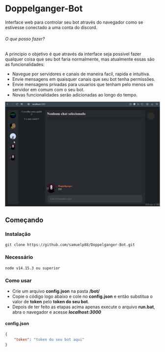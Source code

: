 # Doppelganger-Bot
Interface web para controlar seu bot através do navegador como se estivesse conectado a uma conta do discord.

###### O que posso fazer?
A principio o objetivo é que através da interface seja possivel fazer qualquer coisa que seu bot faria normalmente, mas atualmente essas são as funcionalidades:
- Navegue por servidores e canais de maneira facil, rapida e intuitiva.
- Envie mensagens em quaisquer canais que seu bot tenha permissões.
- Envie mensagens privadas para usuarios que tenham pelo menos um servidor em comum com o seu bot.
- Novas funcionalidades serão adicionadas ao longo do tempo.

![](doppelgangerdemo.gif)

## Começando
### Instalação
```
git clone https://github.com/samuelp88/Doppelganger-Bot.git
```
### Necessário
```
node v14.15.3 ou superior
```

### Como usar
- Crie um arquivo **config.json** na pasta **/bot/**
- Copie o código logo abaixo e cole no **config.json** e então substitua o valor de **token** pelo **token do seu bot**.
- Depois de ter feito as etapas acima apenas execute o arquivo **run.bat**, abra o navegador e acesse ***localhost:3000***
#### config.json
```json
{
    "token": "token do seu bot aqui"
}
```
